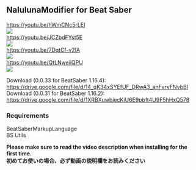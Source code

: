 ## NalulunaModifier for Beat Saber

https://youtu.be/hWmCNc5rLEI  
[![](https://img.youtube.com/vi/hWmCNc5rLEI/0.jpg)](https://www.youtube.com/watch?v=hWmCNc5rLEI)  
https://youtu.be/JCZbdFYst5E  
[![](https://img.youtube.com/vi/JCZbdFYst5E/0.jpg)](https://www.youtube.com/watch?v=JCZbdFYst5E)  
https://youtu.be/7DqtCf-v2lA  
[![](https://img.youtube.com/vi/7DqtCf-v2lA/0.jpg)](https://www.youtube.com/watch?v=7DqtCf-v2lA)  
https://youtu.be/QtLNweiiQPU  
[![](https://img.youtube.com/vi/QtLNweiiQPU/0.jpg)](https://www.youtube.com/watch?v=QtLNweiiQPU)  
  
Download (0.0.33 for BeatSaber 1.16.4): https://drive.google.com/file/d/14_qK34xSYEfUF_DRwA3_anFvrvFNvbBl  
Download (0.0.31 for BeatSaber 1.16.2): https://drive.google.com/file/d/1XRBXuwbjecKiU6E9pbft4U9F5hHxQ578  

### Requirements
BeatSaberMarkupLanguage  
BS Utils  

**Please make sure to read the video description when installing for the first time.**  
**初めてお使いの場合、必ず動画の説明欄をお読みください**
